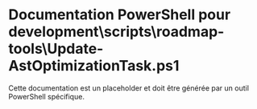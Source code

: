 # Documentation PowerShell pour development\scripts\roadmap-tools\Update-AstOptimizationTask.ps1

Cette documentation est un placeholder et doit être générée par un outil PowerShell spécifique.
